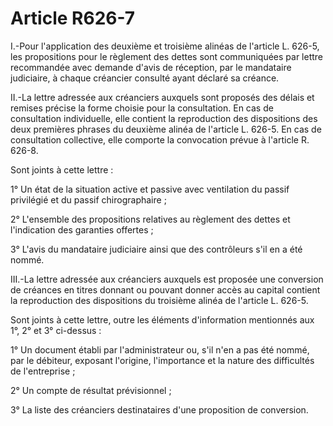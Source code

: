 # Article R626-7

I.-Pour l'application des deuxième et troisième alinéas de l'article L. 626-5, les propositions pour le règlement des dettes sont communiquées par lettre recommandée avec demande d'avis de réception, par le mandataire judiciaire, à chaque créancier consulté ayant déclaré sa créance.

II.-La lettre adressée aux créanciers auxquels sont proposés des délais et remises précise la forme choisie pour la consultation. En cas de consultation individuelle, elle contient la reproduction des dispositions des deux premières phrases du deuxième alinéa de l'article L. 626-5. En cas de consultation collective, elle comporte la convocation prévue à l'article R. 626-8.

Sont joints à cette lettre :

1° Un état de la situation active et passive avec ventilation du passif privilégié et du passif chirographaire ;

2° L'ensemble des propositions relatives au règlement des dettes et l'indication des garanties offertes ;

3° L'avis du mandataire judiciaire ainsi que des contrôleurs s'il en a été nommé.

III.-La lettre adressée aux créanciers auxquels est proposée une conversion de créances en titres donnant ou pouvant donner accès au capital contient la reproduction des dispositions du troisième alinéa de l'article L. 626-5.

Sont joints à cette lettre, outre les éléments d'information mentionnés aux 1°, 2° et 3° ci-dessus :

1° Un document établi par l'administrateur ou, s'il n'en a pas été nommé, par le débiteur, exposant l'origine, l'importance et la nature des difficultés de l'entreprise ;

2° Un compte de résultat prévisionnel ;

3° La liste des créanciers destinataires d'une proposition de conversion.
